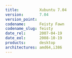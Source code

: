 ```yaml
---
title:         Xubuntu 7.04
version:       7.04
version_point:
codename:      Feisty Fawn
codename_slug: feisty
date_rel:      2007-04-19
date_eol:      2008-10-19
products:      desktop
architectures: amd64,i386
---
```

